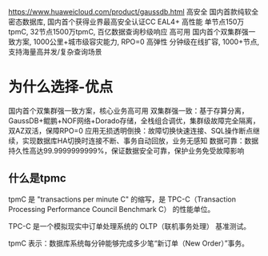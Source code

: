 https://www.huaweicloud.com/product/gaussdb.html
高安全
国内首款纯软全密态数据库, 国内首个获得业界最高安全认证CC EAL4+
高性能
单节点150万tpmC, 32节点1500万tpmC, 百亿数据查询秒级响应
高可用
国内首个双集群强一致方案, 1000公里+城市级容灾能力, RPO=0
高弹性
分钟级在线扩容, 1000+节点, 支持海量高并发/复杂查询场景

# 为什么选择-优点
国内首个双集群强一致方案，核心业务高可用
双集群强一致：基于存算分离，GaussDB+鲲鹏+NOF网络+Dorado存储，全栈组合调优，集群级故障完全隔离，双AZ双活，保障RPO=0
应用无损透明倒换：故障切换快速连接、SQL操作断点继续，实现数据库HA切换时连接不断、事务自动回放，业务无感知
数据可靠：数据持久性高达99.9999999999%，保证数据安全可靠，保护业务免受故障影响

## 什么是tpmc
tpmC 是 "transactions per minute C" 的缩写，是 TPC-C（Transaction Processing Performance Council Benchmark C） 的性能单位。

TPC-C 是一个模拟现实中订单处理系统的 OLTP（联机事务处理） 基准测试。

tpmC 表示：数据库系统每分钟能够完成多少笔“新订单（New Order）”事务。

